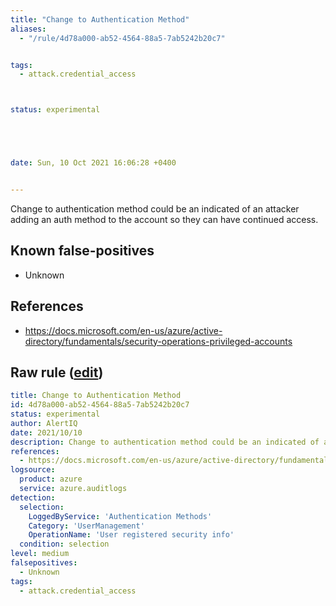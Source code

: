 ```yaml
---
title: "Change to Authentication Method"
aliases:
  - "/rule/4d78a000-ab52-4564-88a5-7ab5242b20c7"


tags:
  - attack.credential_access



status: experimental





date: Sun, 10 Oct 2021 16:06:28 +0400


---
```


Change to authentication method could be an indicated of an attacker adding an auth method to the account so they can have continued access.

<!--more-->


## Known false-positives

* Unknown



## References

* https://docs.microsoft.com/en-us/azure/active-directory/fundamentals/security-operations-privileged-accounts


## Raw rule ([edit](https://github.com/SigmaHQ/sigma/edit/master/rules/cloud/azure/azure_change_to_authentication_method.yml))
```yaml
title: Change to Authentication Method
id: 4d78a000-ab52-4564-88a5-7ab5242b20c7
status: experimental
author: AlertIQ
date: 2021/10/10  
description: Change to authentication method could be an indicated of an attacker adding an auth method to the account so they can have continued access.
references:
  - https://docs.microsoft.com/en-us/azure/active-directory/fundamentals/security-operations-privileged-accounts
logsource:
  product: azure
  service: azure.auditlogs
detection:
  selection:
    LoggedByService: 'Authentication Methods'
    Category: 'UserManagement'
    OperationName: 'User registered security info'
  condition: selection
level: medium
falsepositives:
  - Unknown
tags:
  - attack.credential_access

```
